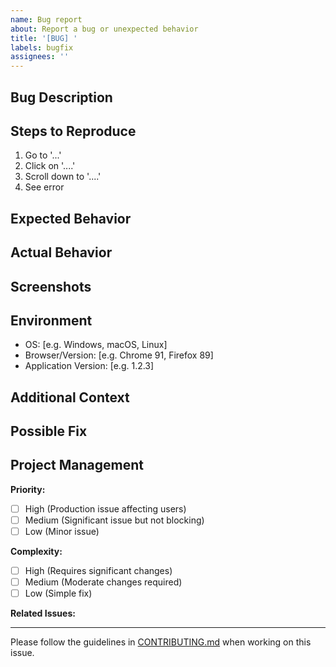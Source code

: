 ```yaml
---
name: Bug report
about: Report a bug or unexpected behavior
title: '[BUG] '
labels: bugfix
assignees: ''
---
```


## Bug Description
<!-- A clear and concise description of the bug -->

## Steps to Reproduce
<!-- Steps to reproduce the behavior -->
1. Go to '...'
2. Click on '....'
3. Scroll down to '....'
4. See error

## Expected Behavior
<!-- A clear and concise description of what you expected to happen -->

## Actual Behavior
<!-- A clear and concise description of what actually happened -->

## Screenshots
<!-- If applicable, add screenshots to help explain your problem -->

## Environment
<!-- Please complete the following information -->
- OS: [e.g. Windows, macOS, Linux]
- Browser/Version: [e.g. Chrome 91, Firefox 89]
- Application Version: [e.g. 1.2.3]

## Additional Context
<!-- Add any other context about the problem here -->

## Possible Fix
<!-- If you have suggestions on a fix for the bug, please describe -->

## Project Management
<!-- These fields help with project management - please complete them -->

**Priority:**
<!-- Choose one by changing [ ] to [x] -->
- [ ] High (Production issue affecting users)
- [ ] Medium (Significant issue but not blocking)
- [ ] Low (Minor issue)

**Complexity:**
<!-- Choose one by changing [ ] to [x] -->
- [ ] High (Requires significant changes)
- [ ] Medium (Moderate changes required)
- [ ] Low (Simple fix)

**Related Issues:**
<!-- List any related issues here -->

---

Please follow the guidelines in [CONTRIBUTING.md](../CONTRIBUTING.md) when working on this issue.
